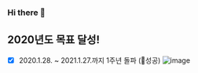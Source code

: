 ### Hi there 👋

## 2020년도 목표 달성!
  - [x] 2020.1.28. ~ 2021.1.27.까지 1주년 돌파 (🎉성공)
  ![image](https://user-images.githubusercontent.com/22428471/105988622-45cf7a80-60e3-11eb-93a3-4d7b4a8f9c5c.png)



<!--
**sannimdev/sannimdev** is a ✨ _special_ ✨ repository because its `README.md` (this file) appears on your GitHub profile.

Here are some ideas to get you started:

- 🔭 I’m currently working on ...
- 🌱 I’m currently learning ...
- 👯 I’m looking to collaborate on ...
- 🤔 I’m looking for help with ...
- 💬 Ask me about ...
- 📫 How to reach me: ...
- 😄 Pronouns: ...
- ⚡ Fun fact: ...
-->
